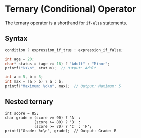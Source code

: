 # Ternary (Conditional) Operator

The ternary operator is a shorthand for `if-else` statements.

## Syntax
```c
condition ? expression_if_true : expression_if_false;

int age = 20;
char* status = (age >= 18) ? "Adult" : "Minor";
printf("%s\n", status);  // Output: Adult

int a = 5, b = 3;
int max = (a > b) ? a : b;
printf("Maximum: %d\n", max);  // Output: Maximum: 5

```
## Nested ternary
```
int score = 85;
char grade = (score >= 90) ? 'A' : 
             (score >= 80) ? 'B' : 
             (score >= 70) ? 'C' : 'F';
printf("Grade: %c\n", grade);  // Output: Grade: B

```